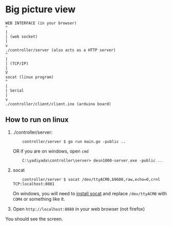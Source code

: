 # Big picture view

```
WEB INTERFACE (in your browser)
^
|
| (web socket)
|
v
./controller/server (also acts as a HTTP server)
^
|
| (TCP/IP)
|
V
socat (linux program)
^
|
| Serial
|
v
./controller/client/client.ino (arduino board)
```

## How to run on linux

1. ./controller/server:
    ```
        controller/server $ go run main.go -public ..
    ```

    OR if you are on windows, open `cmd`
    ```
        C:\yadiyada\controller\server> desn1000-server.exe -public ..
    ```


2. socat

    ```
        controller/server $ socat /dev/ttyACM0,b9600,raw,echo=0,crnl TCP:localhost:8081
    ```
    On windows, you will need to [install
    socat](https://github.com/tech128/socat-1.7.3.0-windows) and replace
    `/dev/ttyACM0` with `COM4` or something like it.


3. Open `http://localhost:8080` in your web browser (not firefox)

You should see the screen.